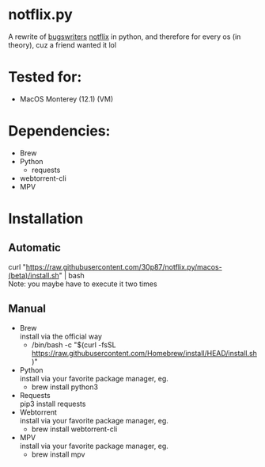 # notflix.py
A rewrite of [bugswriters](https://www.youtube.com/results?search_query=bugwriter) [notflix](https://github.com/Bugswriter/notflix) in python, and therefore for every os (in theory), cuz a friend wanted it lol


# Tested for:
  - MacOS Monterey (12.1) (VM)



# Dependencies:
- Brew
- Python
  - requests
- webtorrent-cli
- MPV

# Installation
## Automatic  
  curl "https://raw.githubusercontent.com/30p87/notflix.py/macos-(beta)/install.sh" | bash  
  Note: you maybe have to execute it two times
## Manual  
- Brew  
  install via the official way  
    - /bin/bash -c "$(curl -fsSL https://raw.githubusercontent.com/Homebrew/install/HEAD/install.sh)"
- Python  
  install via your favorite package manager, eg.  
    - brew install python3
- Requests  
  pip3 install requests
- Webtorrent  
  install via your favorite package manager, eg.  
    - brew install webtorrent-cli
- MPV  
  install via your favorite package manager, eg.  
    - brew install mpv
